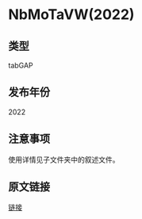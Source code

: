 # NbMoTaVW(2022)
## 类型
tabGAP
## 发布年份
2022
## 注意事项
使用详情见子文件夹中的叙述文件。
## 原文链接
[链接](https://doi.org/10.1103/PhysRevMaterials.6.083801)